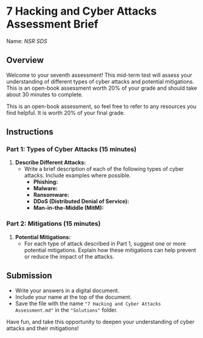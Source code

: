 # 7 Hacking and Cyber Attacks Assessment Brief

Name: _NSR SDS_

## Overview

Welcome to your seventh assessment! This mid-term test will assess your understanding of different types of cyber attacks and potential mitigations. This is an open-book assessment worth 20% of your grade and should take about 30 minutes to complete.

This is an open-book assessment, so feel free to refer to any resources you find helpful. It is worth 20% of your final grade.

## Instructions

### Part 1: Types of Cyber Attacks (15 minutes)

1. **Describe Different Attacks:**
   - Write a brief description of each of the following types of cyber attacks. Include examples where possible.
     - **Phishing:**
     - **Malware:**
     - **Ransomware:**
     - **DDoS (Distributed Denial of Service):**
     - **Man-in-the-Middle (MitM):**

<!-- ### Example Descriptions

- **Phishing:** A type of social engineering attack where attackers send fraudulent messages designed to trick individuals into revealing sensitive information such as usernames, passwords, and credit card details. For example, an attacker might send an email that appears to be from a trusted source, asking the recipient to click a link and enter their login credentials.
- **Malware:** Malicious software designed to damage, disrupt, or gain unauthorized access to computer systems. Examples include viruses, worms, trojans, and spyware. For instance, a virus might infect a computer and spread to other devices via email attachments.
- **Ransomware:** A type of malware that encrypts a victim's files, making them inaccessible until a ransom is paid to the attacker. An example is the WannaCry ransomware attack that affected numerous organizations worldwide.
- **DDoS (Distributed Denial of Service):** An attack that aims to overwhelm a website or online service with a flood of internet traffic, causing it to become slow or unavailable. Attackers often use botnets to carry out these attacks.
- **Man-in-the-Middle (MitM):** An attack where the attacker secretly intercepts and relays communication between two parties who believe they are directly communicating with each other. For example, an attacker might intercept and alter messages between a user and a website. -->

### Part 2: Mitigations (15 minutes)

1. **Potential Mitigations:**
   - For each type of attack described in Part 1, suggest one or more potential mitigations. Explain how these mitigations can help prevent or reduce the impact of the attacks.

<!-- ### Example Mitigations

- **Phishing:** Implement email filtering solutions to detect and block phishing emails. Educate users about the risks of phishing and train them to recognize suspicious messages. Use multi-factor authentication (MFA) to add an extra layer of security.
- **Malware:** Use antivirus and anti-malware software to detect and remove malicious software. Keep systems and software up to date with the latest security patches. Avoid downloading and installing software from untrusted sources.
- **Ransomware:** Regularly back up important data and store backups offline. Use robust security software to detect and block ransomware. Educate users about the risks of opening suspicious email attachments and links.
- **DDoS (Distributed Denial of Service):** Implement DDoS protection services to detect and mitigate attack traffic. Use load balancing to distribute traffic across multiple servers. Ensure scalable bandwidth to handle sudden traffic spikes.
- **Man-in-the-Middle (MitM):** Use encryption protocols such as HTTPS to secure communication channels. Implement VPNs (Virtual Private Networks) to protect data in transit. Educate users about the risks of using unsecured public Wi-Fi networks. -->

## Submission

- Write your answers in a digital document.
- Include your name at the top of the document.
- Save the file with the name `"7 Hacking and Cyber Attacks Assessment.md"` in the `"Solutions"` folder.

Have fun, and take this opportunity to deepen your understanding of cyber attacks and their mitigations!
